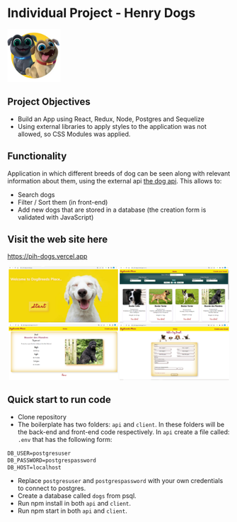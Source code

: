 # Individual Project - Henry Dogs

<img height="120" src="./dog.png" />

## Project Objectives

- Build an App using React, Redux, Node, Postgres and Sequelize
- Using external libraries to apply styles to the application was not allowed, so CSS Modules was applied.

## Functionality

Application in which different breeds of dog can be seen along with relevant information about them, using the external api [the dog api](https://thedogapi.com/). This allows to:

- Search dogs
- Filter / Sort them (in front-end)
- Add new dogs that are stored in a database (the creation form is validated with JavaScript)

## Visit the web site here

https://pih-dogs.vercel.app

<div align="center">
<img width="49%"  src="landing.PNG" alt="landing" />
<img width="49%"  src="home.PNG" alt="landing" />
<img width="49%"  src="detail.PNG" alt="landing" />
<img width="49%" src="form.PNG" alt="landing" />
</div>

## Quick start to run code

- Clone repository
- The boilerplate has two folders: `api` and `client`. In these folders will be the back-end and front-end code respectively. In `api` create a file called: `.env` that has the following form:

```send
DB_USER=postgresuser
DB_PASSWORD=postgrespassword
DB_HOST=localhost
```

- Replace `postgresuser` and `postgrespassword` with your own credentials to connect to postgres.
- Create a database called `dogs` from psql.
- Run npm install in both `api` and `client`.
- Run npm start in both `api` and `client`.
